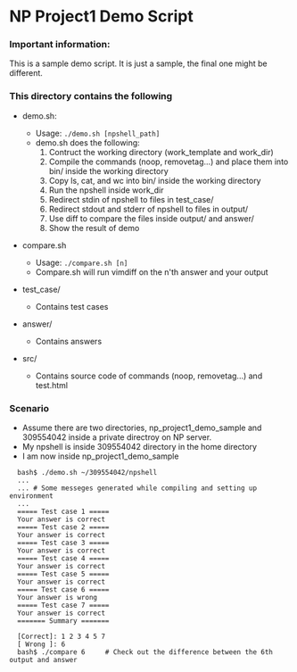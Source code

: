 # NP Project1 Demo Script

### Important information: 
This is a sample demo script. It is just a sample, the final one might be different.

### This directory contains the following
- demo.sh: 
    - Usage: `./demo.sh [npshell_path]`
    - demo.sh does the following:
        1. Contruct the working directory (work_template and work_dir)
        2. Compile the commands (noop, removetag...) and place them into bin/ inside the working directory
        3. Copy ls, cat, and wc into bin/ inside the working directory
        4. Run the npshell inside work_dir
        5. Redirect stdin of npshell to files in test_case/
        6. Redirect stdout and stderr of npshell to files in output/
        7. Use diff to compare the files inside output/ and answer/
        8. Show the result of demo

- compare.sh
    - Usage: `./compare.sh [n]`
    - Compare.sh will run vimdiff on the n'th answer and your output

- test_case/
    - Contains test cases

- answer/
    - Contains answers

- src/
    - Contains source code of commands (noop, removetag...) and test.html

### Scenario
- Assume there are two directories, np_project1_demo_sample and 309554042 inside a private directroy on NP server.
- My npshell is inside 309554042 directory in the home directory
- I am now inside np_project1_demo_sample

```
  bash$ ./demo.sh ~/309554042/npshell
  ...
  ... # Some messeges generated while compiling and setting up environment
  ...
  ===== Test case 1 =====
  Your answer is correct
  ===== Test case 2 =====
  Your answer is correct
  ===== Test case 3 =====
  Your answer is correct
  ===== Test case 4 =====
  Your answer is correct
  ===== Test case 5 =====
  Your answer is correct
  ===== Test case 6 =====
  Your answer is wrong
  ===== Test case 7 =====
  Your answer is correct
  ======= Summary =======
  
  [Correct]: 1 2 3 4 5 7
  [ Wrong ]: 6
  bash$ ./compare 6     # Check out the difference between the 6th output and answer
```


